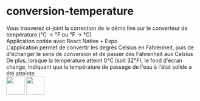 # conversion-temperature

Vous trouverez ci-joint la correction de la démo live sur le converteur de température (°C -> °F ou °F -> °C)  
Application codée avec React Native + Expo  
L'application permet de convertir les degrés Celsius en Fahrenheit, puis de d'échanger le sens de conversion et de passer des Fahrenheit aux Celsius  
De plus, lorsque la température atteint 0°C (soit 32°F), le fond d'écran change, indiquant que la température de passage de l'eau à l'état solide a été atteinte  
<img src="https://github.com/PaulineWildTeacher/conversion-temperature/assets/154433634/5904ec88-fb8f-4027-8e6a-83bfe53e80ce" width="48">
<img src="https://github.com/PaulineWildTeacher/conversion-temperature/assets/154433634/196cdde1-51e9-48b1-af81-4fc1281c3ce6" width="48">


